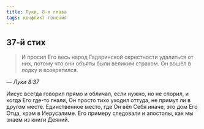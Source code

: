 ```yaml
---
title: Луки, 8-я глава
tags: конфликт гонения
---
```


## 37-й стих

> И просил Его весь народ Гадаринской окрестности удалиться от них, потому что они объяты были великим страхом.
> Он вошёл в лодку и возвратился.

— <cite>Луки&nbsp;8:37</cite>

Иисус всегда говорил прямо и обличал, если нужно, но не спорил, и когда Его где-то гнали, Он просто тихо уходил оттуда,
не примут ли в другом месте. Единственное место, где Он вёл Себя иначе, это дом Его Отца,
храм в Иерусалиме. Его примеру следовали и апостолы, как мы знаем из книги Деяний.
